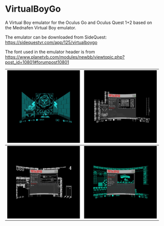 # VirtualBoyGo
A Virtual Boy emulator for the Oculus Go and Oculus Quest 1+2 based on the Mednafen Virtual Boy emulator.

The emulator can be downloaded from SideQuest: https://sidequestvr.com/app/125/virtualboygo

The font used in the emulator header is from https://www.planetvb.com/modules/newbb/viewtopic.php?post_id=10801#forumpost10801

| ![0](images/0.jpg)	| ![0](images/1.jpg)	|
| --------------------- | --------------------- |
| ![0](images/2.jpg)	| ![1](images/3.jpg)	|
